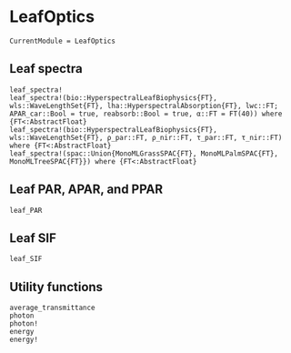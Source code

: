 # LeafOptics

```@meta
CurrentModule = LeafOptics
```


## Leaf spectra
```@docs
leaf_spectra!
leaf_spectra!(bio::HyperspectralLeafBiophysics{FT}, wls::WaveLengthSet{FT}, lha::HyperspectralAbsorption{FT}, lwc::FT; APAR_car::Bool = true, reabsorb::Bool = true, α::FT = FT(40)) where {FT<:AbstractFloat}
leaf_spectra!(bio::HyperspectralLeafBiophysics{FT}, wls::WaveLengthSet{FT}, ρ_par::FT, ρ_nir::FT, τ_par::FT, τ_nir::FT) where {FT<:AbstractFloat}
leaf_spectra!(spac::Union{MonoMLGrassSPAC{FT}, MonoMLPalmSPAC{FT}, MonoMLTreeSPAC{FT}}) where {FT<:AbstractFloat}
```


## Leaf PAR, APAR, and PPAR
```@docs
leaf_PAR
```


## Leaf SIF
```@docs
leaf_SIF
```


## Utility functions
```@docs
average_transmittance
photon
photon!
energy
energy!
```
